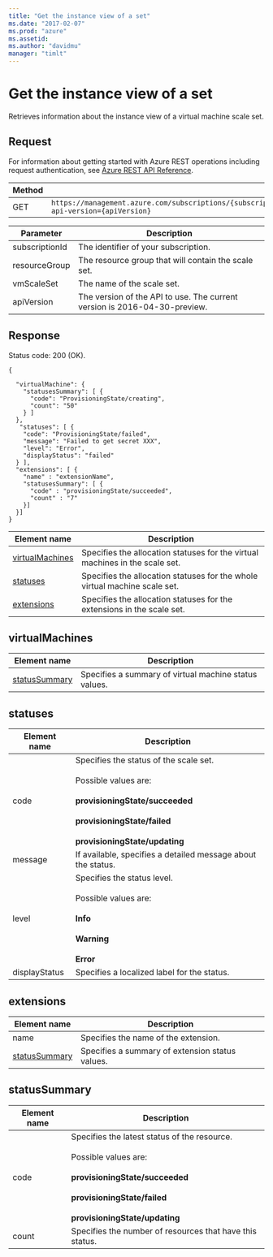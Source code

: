 ```yaml
---
title: "Get the instance view of a set"
ms.date: "2017-02-07"
ms.prod: "azure"
ms.assetid:
ms.author: "davidmu"
manager: "timlt"
---
```

# Get the instance view of a set
Retrieves information about the instance view of a virtual machine scale set.    
    
## Request    

For information about getting started with Azure REST operations including request authentication, see [Azure REST API Reference](../../../index.md).   

|Method|Request URI|    
|------------|-----------------|    
|GET|`https://management.azure.com/subscriptions/{subscriptionId}/resourceGroups/{resourceGroup}/providers/Microsoft.Compute/VirtualMachineScaleSets/{vmScaleSet}/instanceView?api-version={apiVersion}`|    

| Parameter | Description |
| --------- | ----------- |
| subscriptionId | The identifier of your subscription. |
| resourceGroup | The resource group that will contain the scale set. |
| vmScaleSet | The name of the scale set. |
| apiVersion | The version of the API to use. The current version is 2016-04-30-preview. |

## Response    
Status code: 200 (OK).    
    
```    
{     
    
  "virtualMachine": {    
    "statusesSummary": [ {    
      "code": "ProvisioningState/creating",    
      "count": "50"    
    } ]    
  },    
   "statuses": [ {    
    "code": "ProvisioningState/failed",    
    "message": "Failed to get secret XXX",    
    "level": "Error",    
    "displayStatus": "failed"    
  } ],    
  "extensions": [ {          
    "name" : "extensionName",         
    "statusesSummary": [ {            
      "code" : "provisioningState/succeeded",             
      "count" : "7"          
    }]    
  }]    
}    
```    
    
|Element name|Description|    
|------------------|-----------------|    
|[virtualMachines](#virtualMachines)|Specifies the allocation statuses for the virtual machines in the scale set.|    
|[statuses](#statuses)|Specifies the allocation statuses for the whole virtual machine scale set.|    
|[extensions](#extensions)|Specifies the allocation statuses for the extensions in the scale set.|    
    
##  <a name="virtualMachines"></a> virtualMachines    
    
|Element name|Description|    
|------------|-----------|    
|[statusSummary](#statusSummary)|Specifies a summary of virtual machine status values.|    
    
##  <a name="statuses"></a> statuses    
    
|Element name|Description|    
|------------|-----------|       
|code|Specifies the status of the scale set.<br /><br /> Possible values are:<br /><br /> **provisioningState/succeeded**<br /><br /> **provisioningState/failed**<br /><br /> **provisioningState/updating**|    
|message|If available, specifies a detailed message about the status.|    
|level|Specifies the status level.<br /><br /> Possible values are:<br /><br /> **Info**<br /><br /> **Warning**<br /><br /> **Error**|    
|displayStatus|Specifies a localized label for the status.|    
    
##  <a name="extensions"></a> extensions    
    
|Element name|Description|    
|------------|-----------|      
|name|Specifies the name of the extension.|    
|[statusSummary](#statusSummary)|Specifies a summary of extension status values.|    
    
##  <a name="statusSummary"></a> statusSummary    
    
|Element name|Description|    
|------------------|-----------------|    
|code|Specifies the latest status of the resource.<br /><br /> Possible values are:<br /><br /> **provisioningState/succeeded**<br /><br /> **provisioningState/failed**<br /><br /> **provisioningState/updating**|    
|count|Specifies the number of resources that have this status.|